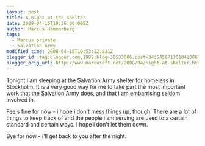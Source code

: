 ```yaml
---
layout: post
title: A night at the shelter
date: 2008-04-15T19:36:00.005Z
author: Marcus Hammarberg
tags:
  - Marcus private
  - Salvation Army
modified_time: 2008-04-15T19:53:12.811Z
blogger_id: tag:blogger.com,1999:blog-36533086.post-343545671301042006
blogger_orig_url: http://www.marcusoft.net/2008/04/night-at-shelter.html
---
```


Tonight i am sleeping at the Salvation Army shelter for homeless in
Stockholm. It is a very good way for me to take part the most important
work that the Salvation Army does, and that i am embarrising seldom
involved in.

Feels fine for now - i hope i don't mess things up, though. There are a
lot of things to keep track of and the people i am serving are used to a
certain standard and certain ways. I hope i don't let them down.

Bye for now - i'll get back to you after the night.
